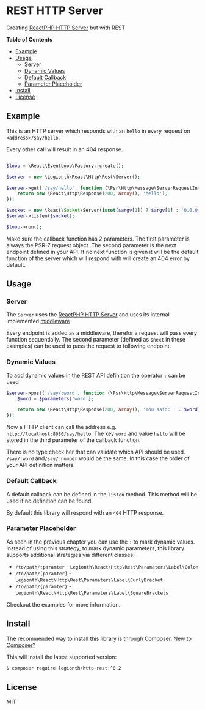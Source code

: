 # REST HTTP Server

Creating [ReactPHP HTTP Server](https://github.com/reactphp/http) but with REST


**Table of Contents**
* [Example](#example)
* [Usage](#usage)
  * [Server](#server)
  * [Dynamic Values](#dynamic-values)
  * [Default Callback](#default-callback)
  * [Parameter Placeholder](#parameter-placholder)
* [Install](#install)
* [License](#license)

## Example

This is an HTTP server which responds with an `hello`
in every request on `<address>/say/hello`.

Every other call will result in an 404 response.

```php

$loop = \React\EventLoop\Factory::create();

$server = new \Legionth\React\Http\Rest\Server();

$server->get('/say/hello', function (\Psr\Http\Message\ServerRequestInterface $request, callable $next) {
    return new \React\Http\Response(200, array(), 'hello');
});

$socket = new \React\Socket\Server(isset($argv[1]) ? $argv[1] : '0.0.0.0:0', $loop);
$server->listen($socket);

$loop->run();

```

Make sure the callback function has 2 parameters.
The first parameter is always the PSR-7 request object.
The second parameter is the next endpoint defined in your API.
If no next function is given it will be
the default function of the server which will respond with will create an 404 error by default.

## Usage

### Server

The `Server` uses the [ReactPHP HTTP Server](https://github.com/reactphp/http) and uses
its internal implemented [middleware](https://github.com/reactphp/http#middleware)

Every endpoint is added as a middleware, therefor a request will pass every function
sequentially.
The second parameter (defined as `$next` in these examples) can be used to pass
the request to following endpoint.

### Dynamic Values

To add dynamic values in the REST API definition the operator `:` can be used

```php
$server->post('/say/:word', function (\Psr\Http\Message\ServerRequestInterface $request, callable $next, array $parameters) {
    $word = $parameters['word'];

    return new \React\Http\Response(200, array(), 'You said: ' . $word);
});
```

Now a HTTP client can call the address e.g. `http://localhost:8080/say/hello`.
The key `word` and value `hello` will be stored in the third
parameter of the callback function.

There is no type check her that can validate which API should be used.
`/say/:word` and`/say/:number` would be the same. In this case the order of your API
definition matters.

### Default Callback

A default callback can be defined in the `listen` method.
This method will be used if no definition can be found.

By default this library will respond with an `404` HTTP response.

### Parameter Placeholder

As seen in the previous chapter you can use the `:` to mark
dynamic values.
Instead of using this strategy, to mark dynamic parameters,
this library supports additional strategies via different classes:

* `/to/path/:paramter` - `Legionth\React\Http\Rest\Paramaters\Label\Colon`
* `/to/path/[paramter]` - `Legionth\React\Http\Rest\Paramaters\Label\CurlyBracket`
* `/to/path/{paramter}` - `Legionth\React\Http\Rest\Paramaters\Label\SquareBrackets` 

Checkout the examples for more information.

## Install

The recommended way to install this library is [through Composer](https://getcomposer.org).
[New to Composer?](https://getcomposer.org/doc/00-intro.md)

This will install the latest supported version:

```bash
$ composer require legionth/http-rest:^0.2
```

## License

MIT
